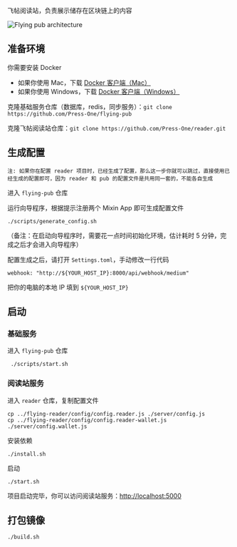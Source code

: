 飞帖阅读站，负责展示储存在区块链上的内容

![Flying pub architecture](https://img-cdn.xue.cn/213-reader.png)

## 准备环境

你需要安装 Docker

- 如果你使用 Mac，下载 [Docker 客户端（Mac）](https://docs.docker.com/docker-for-mac/install/)
- 如果你使用 Windows，下载 [Docker 客户端（Windows）](https://docs.docker.com/docker-for-windows/install/)

克隆基础服务仓库（数据库，redis，同步服务）：`git clone https://github.com/Press-One/flying-pub`

克隆飞帖阅读站仓库：`git clone https://github.com/Press-One/reader.git`

## 生成配置

`注: 如果你在配置 reader 项目时，已经生成了配置，那么这一步你就可以跳过，直接使用已经生成的配置即可，因为 reader 和 pub 的配置文件是共用同一套的，不能各自生成`

进入 `flying-pub` 仓库

运行向导程序，根据提示注册两个 Mixin App 即可生成配置文件

```
./scripts/generate_config.sh
```

（备注：在启动向导程序时，需要花一点时间初始化环境，估计耗时 5 分钟，完成之后才会进入向导程序）

配置生成之后，请打开 `Settings.toml`，手动修改一行代码

```
webhook: "http://${YOUR_HOST_IP}:8000/api/webhook/medium"
```

把你的电脑的本地 IP 填到 `${YOUR_HOST_IP}`

## 启动

### 基础服务

进入 `flying-pub` 仓库

```
 ./scripts/start.sh
```

### 阅读站服务

进入 `reader` 仓库，复制配置文件

```
cp ../flying-reader/config/config.reader.js ./server/config.js
cp ../flying-reader/config/config.reader-wallet.js ./server/config.wallet.js
```

安装依赖

```
./install.sh
```

启动

```
./start.sh
```

项目启动完毕，你可以访问阅读站服务：[http://localhost:5000](http://localhost:5000)

## 打包镜像

```
./build.sh
```
